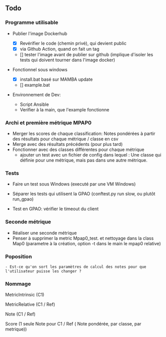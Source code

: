 ## Todo

### Programme utilisable

- Publier l'image Dockerhub
  - [x] Revérifier le code (chemin privé), qui devient public
  - [x] via Github Action, quand on fait un tag
  - [] tester l'image avant de publier sur github (implique d'isoler les tests qui doivent tourner dans l'image docker)

- Fonctionnel sous windows
  - [x] install.bat basé sur MAMBA update
  - [] example.bat

- Environnement de Dev:
  - Script Ansible
  - Verifier à la main, que l'example fonctionne

### Archi et première métrique MPAP0

- Merger les scores de chaque classification: Notes pondérées à partir des résultats pour chaque métrique / classe en csv
- Merge avec des résultats précédents (pour plus tard)
- Fonctionner avec des classes différentes pour chaque métrique
  - ajouter un test avec un fichier de config dans lequel : Une classe qui définie pour une métrique, mais pas dans une autre métrique.


### Tests

  - Faire un test sous Windows (executé par une VM Windows)

  - Séparer les tests qui utilisent la GPAO (conftest.py run slow, ou plutôt run_gpao)

  - Test en GPAO: vérifier le timeout du client


### Seconde métrique
  - Réaliser une seconde métrique
  - Penser à supprimer la metric Mpap0_test. et nettoyage dans la class Map0 (parametre à la création, option -t dans le main le mpap0 relative)



### Poposition
    - Est-ce qu'on sort les paramètres de calcul des notes pour que l'utilisateur puisse les changer ?


### Nommage

MetricIntrinsic (C1)

MetricRelative (C1 / Ref)

Note (C1 / Ref)

Score (1 seule Note pour C1 / Ref ( Note pondérée, par classe, par metrique))

